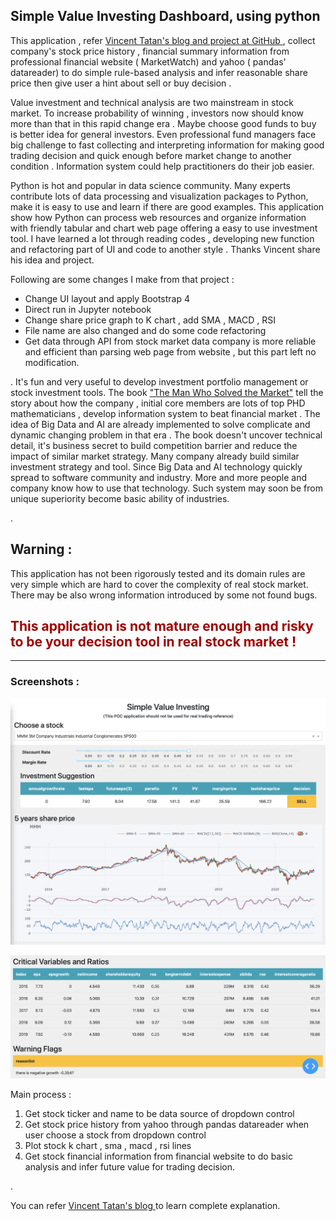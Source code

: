 ## Simple Value Investing Dashboard, using python 

This application , refer [Vincent Tatan's blog and project at GitHub ](https://towardsdatascience.com/value-investing-dashboard-with-python-beautiful-soup-and-dash-python-43002f6a97ca) , collect company's stock price history , financial summary information from professional financial website ( MarketWatch) and yahoo ( pandas' datareader) to do simple rule-based analysis and infer reasonable share price then give user a hint about sell or buy decision .

Value investment and technical analysis are two mainstream in stock market. To increase probability of winning , investors now should know more than that in this rapid change era . Maybe choose good funds to buy is better idea for general investors.  Even professional fund managers face big challenge to fast collecting and interpreting information for making good trading decision and quick enough before market change to another condition . Information system could help practitioners do their job easier. 

Python is hot and popular in data science community. Many experts contribute lots of data processing and visualization packages to Python, make it is easy to use and learn if there are good examples. This application show how Python can process web resources and organize information with friendly tabular and chart web page offering a easy to use investment tool.  I have learned a lot through reading codes , developing new function and refactoring part of UI and code to another style . Thanks Vincent share his idea and project. 

Following are some changes I make from that project :
- Change UI layout and apply Bootstrap 4
- Direct run in Jupyter notebook
- Change share price graph to K chart , add SMA , MACD , RSI 
- File name are also changed and do some code refactoring
- Get data through API from stock market data company is more reliable and efficient than parsing web page from website , but this part left no modification.

.
It's fun and very useful to develop investment portfolio management or stock investment tools. The book ["The Man Who Solved the Market"](https://www.amazon.com/Man-Who-Solved-Market-Revolution/dp/073521798X)  tell the story about how the company , initial core members are lots of top PHD mathematicians , develop information system to beat financial market . The idea of Big Data and AI are already implemented to solve complicate and dynamic changing problem in that era . The book doesn't uncover technical detail, it's business secret to build competition barrier and reduce the impact of similar market strategy. Many company already build similar investment strategy and tool. Since Big Data and AI technology quickly spread to software community and industry. More and more people and company know how to use that technology. Such system may soon be from unique superiority become basic ability of industries.  


.

## Warning : ##
This application has not been rigorously tested and its domain rules are very simple which are hard to cover the complexity of real stock market. There may be also wrong information introduced by some not found bugs.
## <span style='color:#a00000'>This application is not mature enough and risky to be your decision tool in real stock market !</span>



-------

### Screenshots : 

![](data/../assets/dashboard-s1.png)

![](data/../assets/dashboard-s2.png)

Main process :

1. Get stock ticker and name to be data source of dropdown control
2. Get stock price history from yahoo through pandas datareader when user choose a stock from dropdown control
3. Plot stock k chart , sma  , macd , rsi lines
4. Get stock financial information from financial website to do basic analysis and infer future value for trading decision.


.


You can refer [Vincent Tatan's blog ](https://towardsdatascience.com/value-investing-dashboard-with-python-beautiful-soup-and-dash-python-43002f6a97ca) to learn complete explanation.